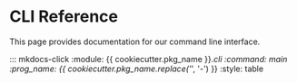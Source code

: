 CLI Reference
=============

This page provides documentation for our command line interface.

::: mkdocs-click
    :module: {{ cookiecutter.pkg_name }}._cli
    :command: main
    :prog_name: {{ cookiecutter.pkg_name.replace('_', '-') }}
    :style: table
